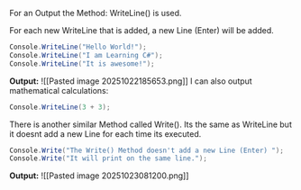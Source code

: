 For an Output the Method: WriteLine() is used.

For each new WriteLine that is added, a new Line (Enter) will be added.

```C#
Console.WriteLine("Hello World!");
Console.WriteLine("I am Learning C#");
Console.WriteLine("It is awesome!");
```
**Output:**
![[Pasted image 20251022185653.png]]
I can also output mathematical calculations:
```C#
Console.WriteLine(3 + 3);
```

There is another similar Method called Write(). Its the same as WriteLine but it doesnt add a new Line for each time its executed.

```C#
Console.Write("The Write() Method doesn't add a new Line (Enter) ");
Console.Write("It will print on the same line.");
```

**Output:**
![[Pasted image 20251023081200.png]]
